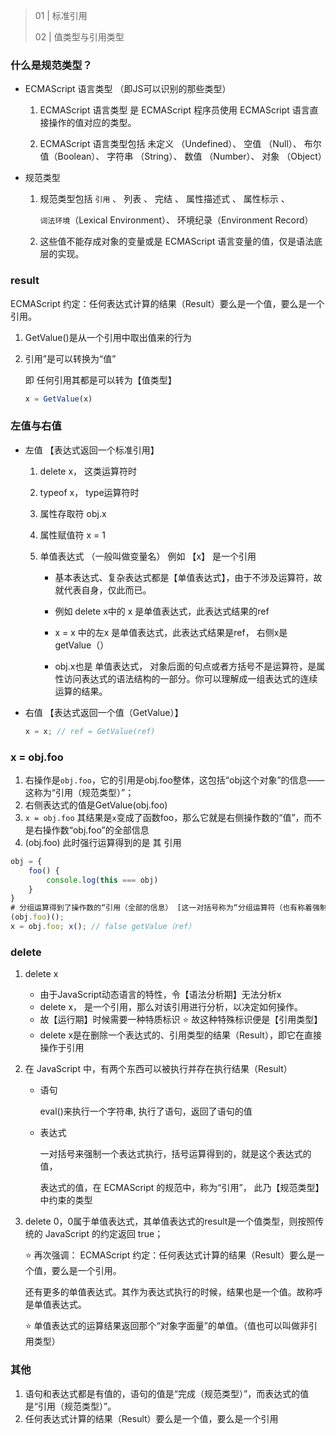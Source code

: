 > 01 | 标准引用
>
> 02 | 值类型与引用类型

### 什么是规范类型？

- ECMAScript 语言类型 （即JS可以识别的那些类型）

  1. ECMAScript 语言类型 是 ECMAScript 程序员使用 ECMAScript 语言直接操作的值对应的类型。

  2. ECMAScript 语言类型包括 未定义 （Undefined）、 空值 （Null）、 布尔值（Boolean）、 字符串 （String）、 数值 （Number）、 对象 （Object）

- 规范类型

  1. 规范类型包括 `引用` 、 列表 、 完结 、 属性描述式 、 属性标示 、

     `词法环境`（Lexical Environment）、 环境纪录（Environment Record）

  2. 这些值不能存成对象的变量或是 ECMAScript 语言变量的值，仅是语法底层的实现。

### result

ECMAScript 约定：任何表达式计算的结果（Result）要么是一个值，要么是一个引用。

1. GetValue()是从一个引用中取出值来的行为

2. 引用”是可以转换为“值”

   即 任何引用其都是可以转为【值类型】

   ````js
   x = GetValue(x)
   ````

   

### 左值与右值

- 左值  【表达式返回一个标准引用】 

  1. delete x， 这类运算符时

  2. typeof x， type运算符时

  3. 属性存取符 obj.x 

  4. 属性赋值符 x = 1

  5. 单值表达式 （一般叫做变量名） 例如 【x】 是一个引用

     - 基本表达式、复杂表达式都是【单值表达式】，由于不涉及运算符，故就代表自身，仅此而已。

     - 例如 delete x中的 x 是单值表达式，此表达式结果的ref

     - x = x 中的左x 是单值表达式，此表达式结果是ref， 右侧x是 getValue（）

     - obj.x也是 单值表达式， 对象后面的句点或者方括号不是运算符，是属性访问表达式的语法结构的一部分。你可以理解成一组表达式的连续运算的结果。

- 右值  【表达式返回一个值（GetValue）】

  ```js
  x = x; // ref = GetValue(ref)
  ```


### x = obj.foo

1. 右操作是`obj.foo`，它的引用是obj.foo整体，这包括“obj这个对象”的信息——这称为“引用（规范类型）”；
2. 右侧表达式的值是GetValue(obj.foo)
3. `x = obj.foo` 其结果是`x`变成了函数foo，那么它就是右侧操作数的“值”，而不是右操作数“obj.foo”的全部信息
4. (obj.foo) 此时强行运算得到的是 其 引用

````js
obj = {
    foo() {
        console.log(this === obj)
    }
}
# 分组运算得到了操作数的“引用（全部的信息） [这一对括号称为“分组运算符（也有称着强制运算符的）”]
(obj.foo)();
x = obj.foo; x(); // false getValue（ref）
````

### delete

1. delete x

   - 由于JavaScript动态语言的特性，令【语法分析期】无法分析x
   - delete x， 是一个引用，那么对该引用进行分析，以决定如何操作。
   - 故【运行期】时候需要一种特质标识   ⭐ 故这种特殊标识便是【引用类型】
   - delete x是在删除一个表达式的、引用类型的结果（Result），即它在直接操作于引用

2. 在 JavaScript 中，有两个东西可以被执行并存在执行结果（Result）

   - 语句

     eval()来执行一个字符串, 执行了语句，返回了语句的值

   - 表达式

     一对括号来强制一个表达式执行，括号运算得到的，就是这个表达式的值，

     表达式的值，在 ECMAScript 的规范中，称为“引用”， 此乃【规范类型】中约束的类型

3. delete 0，0属于单值表达式，其单值表达式的result是一个值类型，则按照传统的 JavaScript 的约定返回 true；

   ⭐ 再次强调： ECMAScript 约定：任何表达式计算的结果（Result）要么是一个值，要么是一个引用。

   还有更多的单值表达式。其作为表达式执行的时候，结果也是一个值。故称呼是单值表达式。

   ⭐ 单值表达式的运算结果返回那个“对象字面量”的单值。（值也可以叫做非引用类型）

### 其他

1. 语句和表达式都是有值的，语句的值是“完成（规范类型）”，而表达式的值是“引用（规范类型）”。
2. 任何表达式计算的结果（Result）要么是一个值，要么是一个引用

